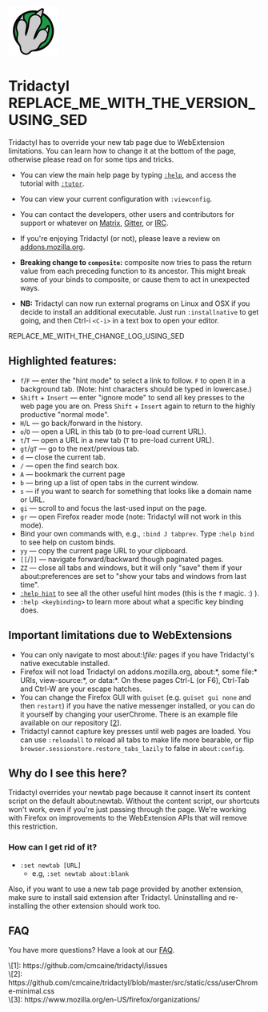 ![Tridactyl logo](logo/Tridactyl_100px.png)

# Tridactyl REPLACE_ME_WITH_THE_VERSION_USING_SED

Tridactyl has to override your new tab page due to WebExtension limitations. You can learn how to change it at the bottom of the page, otherwise please read on for some tips and tricks.

*   You can view the main help page by typing [`:help`][help], and access the tutorial with [`:tutor`][tutor].

*   You can view your current configuration with `:viewconfig`.

*   You can contact the developers, other users and contributors for support or whatever on [Matrix][matrix-link], [Gitter][gitter-link], or [IRC][freenode-link].

*   If you're enjoying Tridactyl (or not), please leave a review on [addons.mozilla.org][amo].

*   **Breaking change to `composite`:** composite now tries to pass the return value from each preceding function to its ancestor. This might break some of your binds to composite, or cause them to act in unexpected ways.
*   **NB:** Tridactyl can now run external programs on Linux and OSX if you decide to install an additional executable. Just run `:installnative` to get going, and then Ctrl-i `<C-i>` in a text box to open your editor.

REPLACE_ME_WITH_THE_CHANGE_LOG_USING_SED

## Highlighted features:

*   `f`/`F` — enter the "hint mode" to select a link to follow. `F` to open it in a background tab. (Note: hint characters should be typed in lowercase.)
*   `Shift` + `Insert` — enter "ignore mode" to send all key presses to the web page you are on. Press `Shift` + `Insert` again to return to the highly productive "normal mode".
*   `H`/`L` — go back/forward in the history.
*   `o`/`O` — open a URL in this tab (`O` to pre-load current URL).
*   `t`/`T` — open a URL in a new tab (`T` to pre-load current URL).
*   `gt`/`gT` — go to the next/previous tab.
*   `d` — close the current tab.
*   `/` — open the find search box.
*   `A` — bookmark the current page
*   `b` — bring up a list of open tabs in the current window.
*   `s` — if you want to search for something that looks like a domain name or URL.
*   `gi` — scroll to and focus the last-used input on the page.
*   `gr` — open Firefox reader mode (note: Tridactyl will not work in this mode).
*   Bind your own commands with, e.g., `:bind J tabprev`. Type `:help bind` to see help on custom binds.
*   `yy` — copy the current page URL to your clipboard.
*   `[[`/`]]` — navigate forward/backward though paginated pages.
*   `ZZ` — close all tabs and windows, but it will only "save" them if your about:preferences are set to "show your tabs and windows from last time".
*   [`:help hint`][help-hint] to see all the other useful hint modes (this is the `f` magic. :) ).
*   `:help <keybinding>` to learn more about what a specific key binding does.

## Important limitations due to WebExtensions

*   You can only navigate to most about:_\file:_ pages if you have Tridactyl's native executable installed.
*   Firefox will not load Tridactyl on addons.mozilla.org, about:\*, some file:\* URIs, view-source:\*, or data:\*. On these pages Ctrl-L (or F6), Ctrl-Tab and Ctrl-W are your escape hatches.
*   You can change the Firefox GUI with `guiset` (e.g. `guiset gui none` and then `restart`) if you have the native messenger installed, or you can do it yourself by changing your userChrome. There is an example file available on our repository [[2]].
*   Tridactyl cannot capture key presses until web pages are loaded. You can use `:reloadall` to reload all tabs to make life more bearable, or flip `browser.sessionstore.restore_tabs_lazily` to false in `about:config`.

## Why do I see this here?

Tridactyl overrides your newtab page because it cannot insert its content script on the default about:newtab. Without the content script, our shortcuts won't work, even if you're just passing through the page. We're working with Firefox on improvements to the WebExtension APIs that will remove this restriction.

### How can I get rid of it?

*   `:set newtab [URL]`
    *   e.g, `:set newtab about:blank`

Also, if you want to use a new tab page provided by another extension, make sure to install said extension after Tridactyl. Uninstalling and re-installing the other extension should work too.

## FAQ

You have more questions? Have a look at our [FAQ][faq-link].

[1]: https://github.com/cmcaine/tridactyl/issues
[2]: https://github.com/cmcaine/tridactyl/blob/master/src/static/css/userChrome-minimal.css
[3]: https://www.mozilla.org/en-US/firefox/organizations/

<div class="align-left">
\[1]: https://github.com/cmcaine/tridactyl/issues<br />
\[2]: https://github.com/cmcaine/tridactyl/blob/master/src/static/css/userChrome-minimal.css<br />
\[3]: https://www.mozilla.org/en-US/firefox/organizations/<br />
</div>

[faq-link]: https://github.com/cmcaine/tridactyl#frequently-asked-questions
[help]: /static/docs/modules/_src_excmds_.html
[tutor]: /static/clippy/tutor.html
[help-hint]: /static/docs/modules/_src_excmds_.html#hint
[gitter-badge]: /static/badges/gitter-badge.svg
[gitter-link]: https://gitter.im/tridactyl/Lobby
[freenode-badge]: /static/badges/freenode-badge.svg
[freenode-link]: ircs://chat.freenode.net/tridactyl
[matrix-badge]: https://matrix.to/img/matrix-badge.svg
[matrix-link]: https://riot.im/app/#/room/#tridactyl:matrix.org
[amo]: https://addons.mozilla.org/en-US/firefox/addon/tridactyl-vim/reviews/
